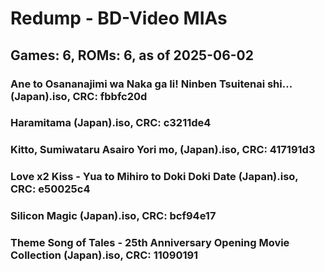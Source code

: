 # Redump - BD-Video MIAs
## Games: 6, ROMs: 6, as of 2025-06-02

### Ane to Osananajimi wa Naka ga Ii! Ninben Tsuitenai shi... (Japan).iso, CRC: fbbfc20d
### Haramitama (Japan).iso, CRC: c3211de4
### Kitto, Sumiwataru Asairo Yori mo, (Japan).iso, CRC: 417191d3
### Love x2 Kiss - Yua to Mihiro to Doki Doki Date (Japan).iso, CRC: e50025c4
### Silicon Magic (Japan).iso, CRC: bcf94e17
### Theme Song of Tales - 25th Anniversary Opening Movie Collection (Japan).iso, CRC: 11090191
